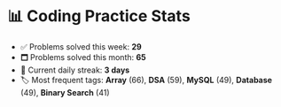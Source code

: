 # 📊 Coding Practice Stats

- ✅ Problems solved this week: **29**
- 🗖️ Problems solved this month: **65**
- 📌 Current daily streak: **3 days**
- 🏷️ Most frequent tags: **Array** (66), **DSA** (59), **MySQL** (49), **Database** (49), **Binary Search** (41)
